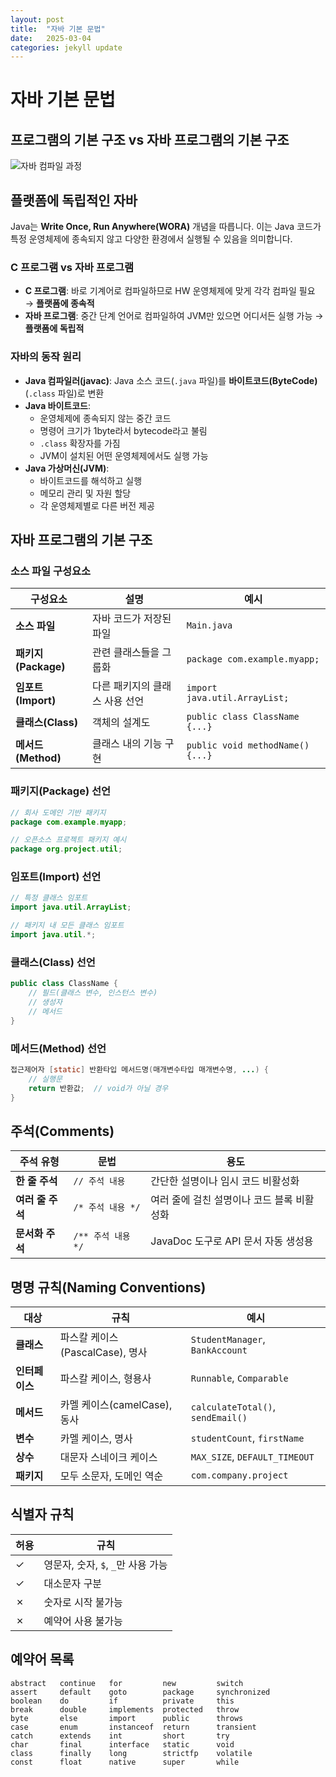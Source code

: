 ```yaml
---
layout: post
title:  "자바 기본 문법"
date:   2025-03-04
categories: jekyll update
---
```

# 자바 기본 문법

## 프로그램의 기본 구조 vs 자바 프로그램의 기본 구조
![자바 컴파일 과정](https://velog.velcdn.com/images/stemmmm/post/d32fdb27-b78f-4815-b5f7-0dd1a36b1b9b/image.png)

## 플랫폼에 독립적인 자바

Java는 **Write Once, Run Anywhere(WORA)** 개념을 따릅니다. 이는 Java 코드가 특정 운영체제에 종속되지 않고 다양한 환경에서 실행될 수 있음을 의미합니다.

### C 프로그램 vs 자바 프로그램
- **C 프로그램**: 바로 기계어로 컴파일하므로 HW 운영체제에 맞게 각각 컴파일 필요 → **플랫폼에 종속적**
- **자바 프로그램**: 중간 단계 언어로 컴파일하여 JVM만 있으면 어디서든 실행 가능 → **플랫폼에 독립적**

### 자바의 동작 원리
- **Java 컴파일러(javac)**: Java 소스 코드(`.java` 파일)를 **바이트코드(ByteCode)** (`.class` 파일)로 변환
- **Java 바이트코드**: 
  - 운영체제에 종속되지 않는 중간 코드
  - 명령어 크기가 1byte라서 bytecode라고 불림
  - `.class` 확장자를 가짐
  - JVM이 설치된 어떤 운영체제에서도 실행 가능
- **Java 가상머신(JVM)**: 
  - 바이트코드를 해석하고 실행
  - 메모리 관리 및 자원 할당
  - 각 운영체제별로 다른 버전 제공

## 자바 프로그램의 기본 구조

### 소스 파일 구성요소

구성요소 | 설명 | 예시
---------|------|------
**소스 파일** | 자바 코드가 저장된 파일 | `Main.java`
**패키지(Package)** | 관련 클래스들을 그룹화 | `package com.example.myapp;`
**임포트(Import)** | 다른 패키지의 클래스 사용 선언 | `import java.util.ArrayList;`
**클래스(Class)** | 객체의 설계도 | `public class ClassName {...}`
**메서드(Method)** | 클래스 내의 기능 구현 | `public void methodName() {...}`

### 패키지(Package) 선언
```java
// 회사 도메인 기반 패키지
package com.example.myapp;

// 오픈소스 프로젝트 패키지 예시
package org.project.util;
```

### 임포트(Import) 선언
```java
// 특정 클래스 임포트
import java.util.ArrayList;

// 패키지 내 모든 클래스 임포트
import java.util.*;
```

### 클래스(Class) 선언
```java
public class ClassName {
    // 필드(클래스 변수, 인스턴스 변수)
    // 생성자
    // 메서드
}
```

### 메서드(Method) 선언
```java
접근제어자 [static] 반환타입 메서드명(매개변수타입 매개변수명, ...) {
    // 실행문
    return 반환값;  // void가 아닐 경우
}
```

## 주석(Comments)

주석 유형 | 문법 | 용도
---------|------|------
**한 줄 주석** | `// 주석 내용` | 간단한 설명이나 임시 코드 비활성화
**여러 줄 주석** | `/* 주석 내용 */` | 여러 줄에 걸친 설명이나 코드 블록 비활성화
**문서화 주석** | `/** 주석 내용 */` | JavaDoc 도구로 API 문서 자동 생성용

## 명명 규칙(Naming Conventions)

대상 | 규칙 | 예시
------|------|------
**클래스** | 파스칼 케이스(PascalCase), 명사 | `StudentManager`, `BankAccount`
**인터페이스** | 파스칼 케이스, 형용사 | `Runnable`, `Comparable`
**메서드** | 카멜 케이스(camelCase), 동사 | `calculateTotal()`, `sendEmail()`
**변수** | 카멜 케이스, 명사 | `studentCount`, `firstName`
**상수** | 대문자 스네이크 케이스 | `MAX_SIZE`, `DEFAULT_TIMEOUT`
**패키지** | 모두 소문자, 도메인 역순 | `com.company.project`

## 식별자 규칙

허용 | 규칙
-----|------
✓ | 영문자, 숫자, `$`, `_`만 사용 가능
✓ | 대소문자 구분
✗ | 숫자로 시작 불가능
✗ | 예약어 사용 불가능

## 예약어 목록
```
abstract   continue   for         new         switch
assert     default    goto        package     synchronized
boolean    do         if          private     this
break      double     implements  protected   throw
byte       else       import      public      throws
case       enum       instanceof  return      transient
catch      extends    int         short       try
char       final      interface   static      void
class      finally    long        strictfp    volatile
const      float      native      super       while
```